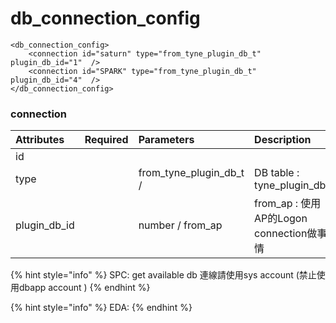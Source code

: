 # db\_connection\_config

```markup
<db_connection_config>
    <connection id="saturn" type="from_tyne_plugin_db_t"  plugin_db_id="1"  />
    <connection id="SPARK" type="from_tyne_plugin_db_t"  plugin_db_id="4"  />            
</db_connection_config>
```

### connection

| Attributes | Required | Parameters | Description |
| :--- | :--- | :--- | :--- |
| id |  |  |  |
| type |  | from\_tyne\_plugin\_db\_t /  | DB table :  tyne\_plugin\_db\_t |
| plugin\_db\_id |  | number / from\_ap | from\_ap : 使用AP的Logon connection做事情 |

{% hint style="info" %}
SPC: get available db 連線請使用sys account  \(禁止使用dbapp account \)
{% endhint %}

{% hint style="info" %}
EDA: 
{% endhint %}

